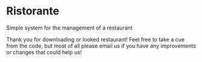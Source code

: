 Ristorante
==========

Simple system for the management of a restaurant

Thank you for downloading or looked restaurant! Feel free to take a cue from the code, but most of all please email us if you have any improvements or changes that could help us!
